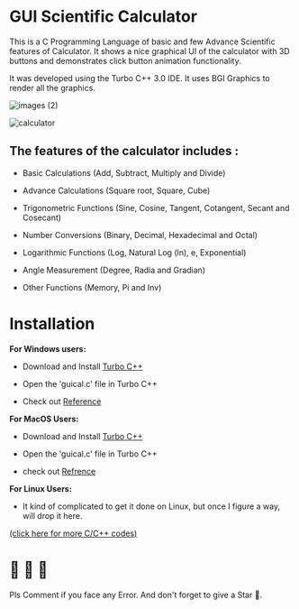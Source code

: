 # GUI Scientific Calculator


This is a C Programming Language of basic and few Advance Scientific features of Calculator. 
It shows a nice graphical UI of the calculator with 3D buttons and demonstrates click button animation functionality.

It was developed using the Turbo C++ 3.0 IDE. 
It uses BGI Graphics to render all the graphics.






![images (2)](https://user-images.githubusercontent.com/79866006/171078196-0affdf6b-97c3-48db-bab1-784c7d528b12.jpeg)







![calculator](https://user-images.githubusercontent.com/79866006/171078232-b472673e-51d4-4f0e-b993-71e2c56fab7b.png)












## The features of the calculator includes :

* Basic Calculations (Add, Subtract, Multiply and Divide)

* Advance Calculations (Square root, Square, Cube)

* Trigonometric Functions (Sine, Cosine, Tangent, Cotangent, Secant and Cosecant)

* Number Conversions (Binary, Decimal, Hexadecimal and Octal)

* Logarithmic Functions (Log, Natural Log (ln), e, Exponential)

* Angle Measurement (Degree, Radia and Gradian)

* Other Functions (Memory, Pi and Inv)



# Installation 

**For Windows users:**

* Download and Install <a href="https://www.google.com/amp/s/errorsea.com/download-and-install-turbo-c-for-windows-11/amp/" target="_blank">Turbo C++ </a>

* Open the ‛guical.c‛ file in Turbo C++

* Check out <a href="https://www.google.com/amp/s/notesformsc.org/compile-program-turbo-c/%3famphttps://www.google.com/amp/s/notesformsc.org/compile-program-turbo-c/%3famp" target="_blank">Reference </a>


**For MacOS Users:**

* Download and Install <a href="https://www.google.com/amp/s/www.geeksforgeeks.org/how-to-install-turbo-cpp-on-macos/amp/https://www.google.com/amp/s/www.geeksforgeeks.org/how-to-install-turbo-cpp-on-macos/amp/" target="_blank"> Turbo C++ </a>

* Open the ‛guical.c‛ file in Turbo C++

* check out <a href="https://codingee.com/download-and-run-turbo-c-on-mac-os/" target="_blank"> Refrence</a>


**For Linux Users:**

* It kind of complicated to get it done on Linux, but once I figure a way, will drop it here. 

<a href="https://github.com/The-Young-Programmer/C-CPP-Programming-Project/">(click here for more C/C++ codes)</a>


# 🌟 🌟 🌟 
Pls Comment if you face any Error. 
And don't forget to give a Star 🌟. 



